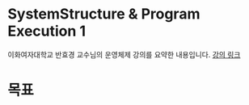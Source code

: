 SystemStructure & Program Execution 1
===
이화여자대학교 반효경 교수님의 운영체제 강의를 요약한 내용입니다.  [강의 링크](http://www.kocw.net/home/cview.do?cid=4b9cd4c7178db077)  

# 목표